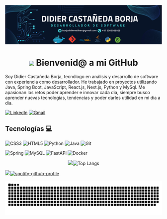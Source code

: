 <div id="banner"align="center">
<img src="./Banner.png"/>
</div>

<div id="banner"align="center">
<h1>
<img src="https://media1.giphy.com/media/v1.Y2lkPTc5MGI3NjExbzhwN2I1NWg3MW40ZG9paG5hMXRieGI3cmYzNHhrc3NlMTJidGF5cSZlcD12MV9pbnRlcm5hbF9naWZfYnlfaWQmY3Q9cw/PAuDiTd7DLwYagLGH3/giphy.webp/giphy.gif" width="100"/> Bienvenid@ a mi GitHub
</h1>
</div>

 Soy Didier Castañeda Borja, tecnólogo en análisis y desarrollo de software con experiencia como desarrollador. He trabajado en proyectos utilizando Java, Spring Boot, JavaScript, React.js, Next.js, Python y MySql. Me apasionan los retos poder aprender e innovar cada dia, siempre busco aprender nuevas tecnologias, tendencias y poder darles utilidad en mi dia a dia.


[![LinkedIn](https://img.shields.io/badge/linkedin-%230077B5.svg?style=for-the-badge&logo=linkedin&logoColor=white)](https://www.linkedin.com/in/didier-castañeda-borja-741185274/)
[![Gmail](https://img.shields.io/badge/Gmail-D14836?style=for-the-badge&logo=gmail&logoColor=white)](mailto:borjadidierestiben@gmail.com)


## Tecnologías 💻
![CSS3](https://img.shields.io/badge/css3-%231572B6.svg?style=for-the-badge&logo=css3&logoColor=white)
![HTML5](https://img.shields.io/badge/html5-%23E34F26.svg?style=for-the-badge&logo=html5&logoColor=white)
![Python](https://img.shields.io/badge/python-3670A0?style=for-the-badge&logo=python&logoColor=ffdd54)
![Java](https://img.shields.io/badge/java-%23ED8B00.svg?style=for-the-badge&logo=openjdk&logoColor=white)
![Git](https://img.shields.io/badge/git-%23F05033.svg?style=for-the-badge&logo=git&logoColor=white)

![Spring](https://img.shields.io/badge/spring-%236DB33F.svg?style=for-the-badge&logo=spring&logoColor=white)
![MySQL](https://img.shields.io/badge/mysql-4479A1.svg?style=for-the-badge&logo=mysql&logoColor=white)
![FastAPI](https://img.shields.io/badge/FastAPI-005571?style=for-the-badge&logo=fastapi)
![Docker](https://img.shields.io/badge/docker-%230db7ed.svg?style=for-the-badge&logo=docker&logoColor=white)


<div align="center">

<img src="https://github-readme-stats.vercel.app/api?username=Didier321&show_icons=true&theme=vue-dark" width="1000px" />![Top Langs](https://github-readme-stats.vercel.app/api/top-langs/?username=Didier321&layout=compact&theme=vue-dark&card_width=100px)

</div>



<img src="https://media2.giphy.com/media/v1.Y2lkPTc5MGI3NjExM20zODB0andvazBibGN4aXpiejB0YmowajE3ZTZqdnFyaWZjZzl0eCZlcD12MV9pbnRlcm5hbF9naWZfYnlfaWQmY3Q9cw/JujkU9Ovzk2i3iaYFA/giphy.webp/giphy.gif" width="100"/>[![spotify-github-profile](https://spotify-github-profile.kittinanx.com/api/view?uid=31zd4t4mwxr5ythuafcbmgrjzioa&cover_image=true&theme=novatorem&show_offline=false&background_color=000000&interchange=false&bar_color=eb0000&bar_color_cover=true)](https://github.com/kittinan/spotify-github-profile)

<img src="https://raw.githubusercontent.com/Didier321/Didier321/output/snake.svg" alt="Snake animation" />

###